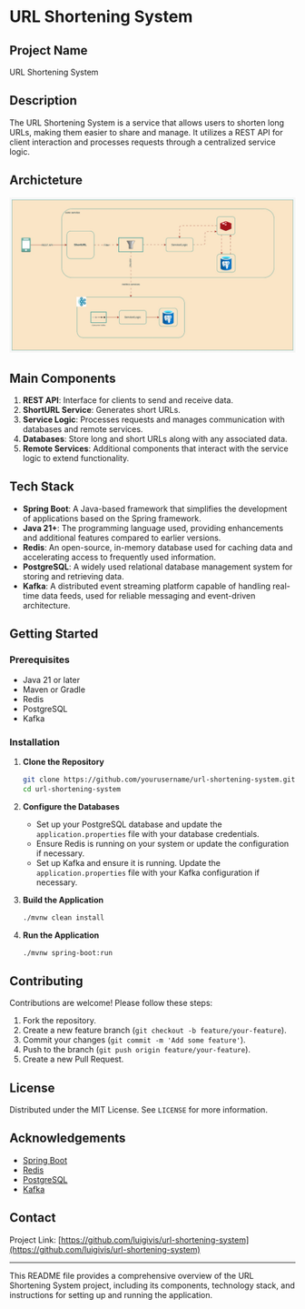 # URL Shortening System

## Project Name
URL Shortening System

## Description
The URL Shortening System is a service that allows users to shorten long URLs, making them easier to share and manage. It utilizes a REST API for client interaction and processes requests through a centralized service logic.

## Archicteture
![url-shortening-system-img](https://raw.githubusercontent.com/luigivis/url-shortening-system/main/arch-short-url.jpeg)
## Main Components

1. **REST API**: Interface for clients to send and receive data.
2. **ShortURL Service**: Generates short URLs.
3. **Service Logic**: Processes requests and manages communication with databases and remote services.
4. **Databases**: Store long and short URLs along with any associated data.
5. **Remote Services**: Additional components that interact with the service logic to extend functionality.

## Tech Stack

- **Spring Boot**: A Java-based framework that simplifies the development of applications based on the Spring framework.
- **Java 21+**: The programming language used, providing enhancements and additional features compared to earlier versions.
- **Redis**: An open-source, in-memory database used for caching data and accelerating access to frequently used information.
- **PostgreSQL**: A widely used relational database management system for storing and retrieving data.
- **Kafka**: A distributed event streaming platform capable of handling real-time data feeds, used for reliable messaging and event-driven architecture.

## Getting Started

### Prerequisites
- Java 21 or later
- Maven or Gradle
- Redis
- PostgreSQL
- Kafka

### Installation

1. **Clone the Repository**
    ```sh
    git clone https://github.com/yourusername/url-shortening-system.git
    cd url-shortening-system
    ```

2. **Configure the Databases**
    - Set up your PostgreSQL database and update the `application.properties` file with your database credentials.
    - Ensure Redis is running on your system or update the configuration if necessary.
    - Set up Kafka and ensure it is running. Update the `application.properties` file with your Kafka configuration if necessary.

3. **Build the Application**
    ```sh
    ./mvnw clean install
    ```

4. **Run the Application**
    ```sh
    ./mvnw spring-boot:run
    ```

## Contributing

Contributions are welcome! Please follow these steps:

1. Fork the repository.
2. Create a new feature branch (`git checkout -b feature/your-feature`).
3. Commit your changes (`git commit -m 'Add some feature'`).
4. Push to the branch (`git push origin feature/your-feature`).
5. Create a new Pull Request.

## License

Distributed under the MIT License. See `LICENSE` for more information.

## Acknowledgements

- [Spring Boot](https://spring.io/projects/spring-boot)
- [Redis](https://redis.io/)
- [PostgreSQL](https://www.postgresql.org/)
- [Kafka](https://kafka.apache.org/)

## Contact

Project Link: [https://github.com/luigivis/url-shortening-system](https://github.com/luigivis/url-shortening-system)

---

This README file provides a comprehensive overview of the URL Shortening System project, including its components, technology stack, and instructions for setting up and running the application.
